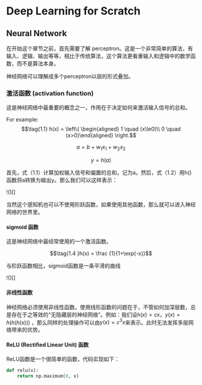 # Deep Learning for Scratch

## Neural Network

在开始这个章节之前，首先需要了解 perceptron。这是一个非常简单的算法，有输入、逻辑、输出等等，相比于传统算法，这个算法更看重输入和逻辑中的数学函数，而不是算法本身。

神经网络可以理解成多个perceptron以层的形式叠加。

### 激活函数 (activation function)

这是神经网络中最重要的概念之一，作用在于决定如何来激活输入信号的总和。

For example: 
$$\tag{1.1}
	h(x) = \left\{ 
	\begin{aligned} 
	1 \quad (x\le0)\\
	0 \quad (x>0)\end{aligned}
	\right.$$
 
$$\tag{1.2} a = b  + w_1 x_1 + w_2x_2$$
 
$$\tag{1.3} y = h(a)$$
 
首先，式（1.1）计算加权输入信号和偏置的总和，记为a。然后，式（1.2）用h()函数将a转换为输出y。那么我们可以这样表示：

!()[]

当然这个感知机也可以不使用阶跃函数，如果使用其他函数，那么就可以进入神经网络的世界里。

#### sigmoid 函数

这是神经网络中最经常使用的一个激活函数。

$$\tag{1.4 }h(x) = \frac {1}{1+\exp(-x)}$$

与阶跃函数相比，sigmoid函数是一条平滑的曲线

!()[]

#### 非线性函数

神经网络必须使用非线性函数。使用线形函数的问题在于，不管如何加深层数，总是存在于之等效的“无隐藏层的神经网络”。例如：我们设$h(x)=cx$，$y(x)=h(h(h(x)))$ ，那么同样的处理操作可以由$y(x)=c^3x$来表示。此时无法发挥多层网络带来的优势。

#### ReLU (Rectified Linear Unit) 函数

ReLU函数是一个很简单的函数，代码实现如下：

```python
def relu(x):
	return np.maximum(0, x)
```


<!--stackedit_data:
eyJoaXN0b3J5IjpbMTY1MDY0MTAxNSwtMTUzNTQ3NTc4NV19
-->